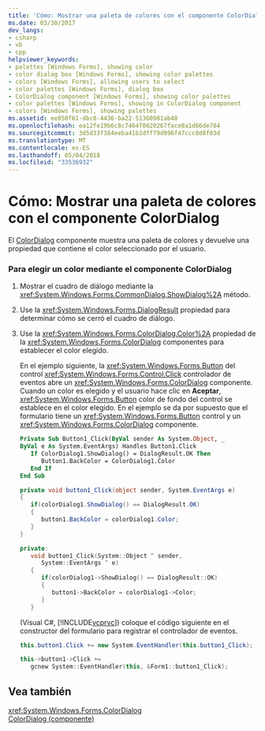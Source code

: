 ```yaml
---
title: 'Cómo: Mostrar una paleta de colores con el componente ColorDialog'
ms.date: 03/30/2017
dev_langs:
- csharp
- vb
- cpp
helpviewer_keywords:
- palettes [Windows Forms], showing color
- color dialog box [Windows Forms], showing color palettes
- colors [Windows Forms], allowing users to select
- color palettes [Windows Forms], dialog box
- ColorDialog component [Windows Forms], showing color palettes
- color palettes [Windows Forms], showing in ColorDialog component
- colors [Windows Forms], showing palettes
ms.assetid: ee050f61-dbc8-4436-ba22-51360981ab48
ms.openlocfilehash: ea12fe19b6c8c7464f0820267face8a1d66de784
ms.sourcegitcommit: 3d5d33f384eeba41b2dff79d096f47ccc8d8f03d
ms.translationtype: MT
ms.contentlocale: es-ES
ms.lasthandoff: 05/04/2018
ms.locfileid: "33536932"
---
```

# <a name="how-to-show-a-color-palette-with-the-colordialog-component"></a>Cómo: Mostrar una paleta de colores con el componente ColorDialog
El [ColorDialog](../../../../docs/framework/winforms/controls/colordialog-component-windows-forms.md) componente muestra una paleta de colores y devuelve una propiedad que contiene el color seleccionado por el usuario.  
  
### <a name="to-choose-a-color-using-the-colordialog-component"></a>Para elegir un color mediante el componente ColorDialog  
  
1.  Mostrar el cuadro de diálogo mediante la <xref:System.Windows.Forms.CommonDialog.ShowDialog%2A> método.  
  
2.  Use la <xref:System.Windows.Forms.DialogResult> propiedad para determinar cómo se cerró el cuadro de diálogo.  
  
3.  Use la <xref:System.Windows.Forms.ColorDialog.Color%2A> propiedad de la <xref:System.Windows.Forms.ColorDialog> componentes para establecer el color elegido.  
  
     En el ejemplo siguiente, la <xref:System.Windows.Forms.Button> del control <xref:System.Windows.Forms.Control.Click> controlador de eventos abre un <xref:System.Windows.Forms.ColorDialog> componente. Cuando un color es elegido y el usuario hace clic en **Aceptar**, <xref:System.Windows.Forms.Button> color de fondo del control se establece en el color elegido. En el ejemplo se da por supuesto que el formulario tiene un <xref:System.Windows.Forms.Button> control y un <xref:System.Windows.Forms.ColorDialog> componente.  
  
    ```vb  
    Private Sub Button1_Click(ByVal sender As System.Object, _  
    ByVal e As System.EventArgs) Handles Button1.Click  
       If ColorDialog1.ShowDialog() = DialogResult.OK Then  
          Button1.BackColor = ColorDialog1.Color  
       End If  
    End Sub  
    ```  
  
    ```csharp  
    private void button1_Click(object sender, System.EventArgs e)  
    {  
       if(colorDialog1.ShowDialog() == DialogResult.OK)  
       {  
          button1.BackColor = colorDialog1.Color;  
       }  
    }  
    ```  
  
    ```cpp  
    private:  
       void button1_Click(System::Object ^ sender,   
          System::EventArgs ^ e)  
       {  
          if(colorDialog1->ShowDialog() == DialogResult::OK)  
          {  
             button1->BackColor = colorDialog1->Color;  
          }  
       }  
    ```  
  
     (Visual C#, [!INCLUDE[vcprvc](../../../../includes/vcprvc-md.md)]) coloque el código siguiente en el constructor del formulario para registrar el controlador de eventos.  
  
    ```csharp  
    this.button1.Click += new System.EventHandler(this.button1_Click);  
    ```  
  
    ```cpp  
    this->button1->Click +=   
       gcnew System::EventHandler(this, &Form1::button1_Click);  
    ```  
  
## <a name="see-also"></a>Vea también  
 <xref:System.Windows.Forms.ColorDialog>  
 [ColorDialog (componente)](../../../../docs/framework/winforms/controls/colordialog-component-windows-forms.md)

